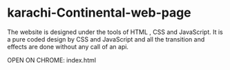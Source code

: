 # karachi-Continental-web-page
The website is designed under the tools of HTML , CSS and JavaScript. It is a pure coded design by CSS and JavaScript and all the transition and effects are done without any call of an api. 

OPEN ON CHROME: index.html
